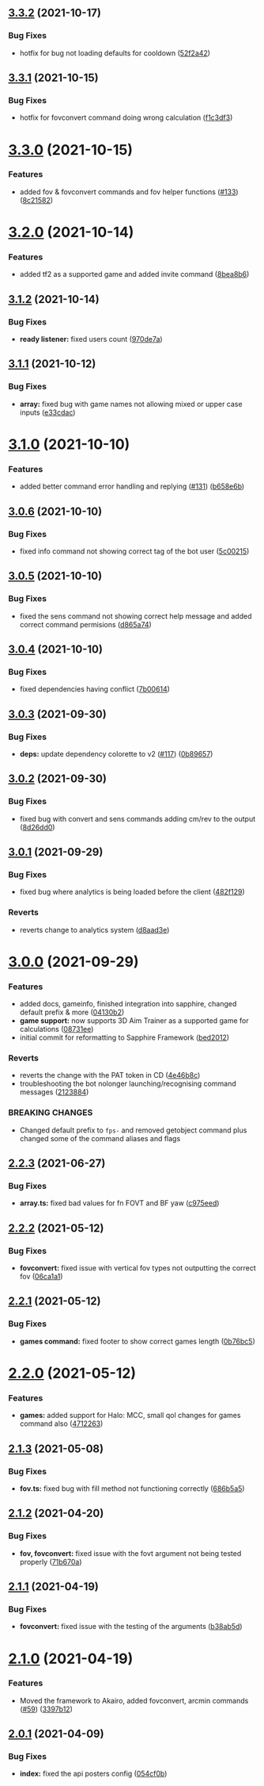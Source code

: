 ## [3.3.2](https://github.com/animafps/fpsmath/compare/v3.3.1...v3.3.2) (2021-10-17)


### Bug Fixes

* hotfix for bug not loading defaults for cooldown ([52f2a42](https://github.com/animafps/fpsmath/commit/52f2a42cd64678e3dc69eea2e411d4090deda22c))

## [3.3.1](https://github.com/animafps/fpsmath/compare/v3.3.0...v3.3.1) (2021-10-15)


### Bug Fixes

* hotfix for fovconvert command doing wrong calculation ([f1c3df3](https://github.com/animafps/fpsmath/commit/f1c3df3766e7d74bdc67ed6c8974d9a670028726))

# [3.3.0](https://github.com/animafps/fpsmath/compare/v3.2.0...v3.3.0) (2021-10-15)


### Features

* added fov & fovconvert commands and fov helper functions ([#133](https://github.com/animafps/fpsmath/issues/133)) ([8c21582](https://github.com/animafps/fpsmath/commit/8c215824fa4c2ea258cad4b1c1a8281ed310bdde))

# [3.2.0](https://github.com/animafps/fpsmath/compare/v3.1.2...v3.2.0) (2021-10-14)


### Features

* added tf2 as a supported game and added invite command ([8bea8b6](https://github.com/animafps/fpsmath/commit/8bea8b6aa76c985b56da7ca2604930c05ea8c4e3))

## [3.1.2](https://github.com/animafps/fpsmath/compare/v3.1.1...v3.1.2) (2021-10-14)


### Bug Fixes

* **ready listener:** fixed users count ([970de7a](https://github.com/animafps/fpsmath/commit/970de7a68d8fa63afc51c96ec96e4a2c83b6e36b))

## [3.1.1](https://github.com/animafps/fpsmath/compare/v3.1.0...v3.1.1) (2021-10-12)


### Bug Fixes

* **array:** fixed bug with game names not allowing mixed or upper case inputs ([e33cdac](https://github.com/animafps/fpsmath/commit/e33cdaca902e6ce7e7cd95a0220c42b51e832a71))

# [3.1.0](https://github.com/animafps/fpsmath/compare/v3.0.6...v3.1.0) (2021-10-10)


### Features

* added better command error handling and replying ([#131](https://github.com/animafps/fpsmath/issues/131)) ([b658e6b](https://github.com/animafps/fpsmath/commit/b658e6b5dc3d287011970dcb5c3c9afcf2d18da8))

## [3.0.6](https://github.com/animafps/fpsmath/compare/v3.0.5...v3.0.6) (2021-10-10)


### Bug Fixes

* fixed info command not showing correct tag of the bot user ([5c00215](https://github.com/animafps/fpsmath/commit/5c0021509850f2761771618a59c7f83e247dba97))

## [3.0.5](https://github.com/animafps/fpsmath/compare/v3.0.4...v3.0.5) (2021-10-10)


### Bug Fixes

* fixed the sens command not showing correct help message and added correct command permisions ([d865a74](https://github.com/animafps/fpsmath/commit/d865a74e03b17c1622c6932efa88157dbc62c376))

## [3.0.4](https://github.com/animafps/fpsmath/compare/v3.0.3...v3.0.4) (2021-10-10)


### Bug Fixes

* fixed dependencies having conflict ([7b00614](https://github.com/animafps/fpsmath/commit/7b006145a65ce09ce38cf9eb8c8b1bb29277e7fa))

## [3.0.3](https://github.com/animafps/fpsmath/compare/v3.0.2...v3.0.3) (2021-09-30)


### Bug Fixes

* **deps:** update dependency colorette to v2 ([#117](https://github.com/animafps/fpsmath/issues/117)) ([0b89657](https://github.com/animafps/fpsmath/commit/0b8965735351ca45d4d94abea4f552db655b1e96))

## [3.0.2](https://github.com/animafps/fpsmath/compare/v3.0.1...v3.0.2) (2021-09-30)


### Bug Fixes

* fixed bug with convert and sens commands adding cm/rev to the output ([8d26dd0](https://github.com/animafps/fpsmath/commit/8d26dd0ab199bba3a30d4a0693d535b9b5a276cf))

## [3.0.1](https://github.com/animafps/fpsmath/compare/v3.0.0...v3.0.1) (2021-09-29)


### Bug Fixes

* fixed bug where analytics is being loaded before the client ([482f129](https://github.com/animafps/fpsmath/commit/482f129645a043ff85063e0f6e3f3cfbee83741d))


### Reverts

* reverts change to analytics system ([d8aad3e](https://github.com/animafps/fpsmath/commit/d8aad3e961f40be01004ddb1e00f95f9bf1e8e13))

# [3.0.0](https://github.com/animafps/fpsmath/compare/v2.2.3...v3.0.0) (2021-09-29)


### Features

* added docs, gameinfo, finished integration into sapphire, changed default prefix & more ([04130b2](https://github.com/animafps/fpsmath/commit/04130b25524b8dd0893bc6edb10dfb24a2368ef8))
* **game support:** now supports 3D Aim Trainer as a supported game for calculations ([08731ee](https://github.com/animafps/fpsmath/commit/08731ee068c5710555503fb685b91615b95f9779))
* initial commit for reformatting to Sapphire Framework ([bed2012](https://github.com/animafps/fpsmath/commit/bed20129944a5bbce6352b68de8e8ac7a1340d05))


### Reverts

* reverts the change with the PAT token in CD ([4e46b8c](https://github.com/animafps/fpsmath/commit/4e46b8c9d1c623141544721dc0d18717a99d0de6))
* troubleshooting the bot nolonger launching/recognising command messages ([2123884](https://github.com/animafps/fpsmath/commit/21238849fb8215f1b0ce5425e8bff642d1c40aeb))


### BREAKING CHANGES

* Changed default prefix to `fps-` and removed getobject command plus changed some of
the command aliases and flags

## [2.2.3](https://github.com/AnimaFPS/FPSMath/compare/v2.2.2...v2.2.3) (2021-06-27)


### Bug Fixes

* **array.ts:** fixed bad values for fn FOVT and BF yaw ([c975eed](https://github.com/AnimaFPS/FPSMath/commit/c975eed1bbb40e9cbdc9916d015563c5835bf85d))

## [2.2.2](https://github.com/AnimaFPS/FPSMath/compare/v2.2.1...v2.2.2) (2021-05-12)


### Bug Fixes

* **fovconvert:** fixed issue with vertical fov types not outputting the correct fov ([06ca1a1](https://github.com/AnimaFPS/FPSMath/commit/06ca1a1c9a9e55663841dc4143b1fc22484d9ea1))

## [2.2.1](https://github.com/AnimaFPS/FPSMath/compare/v2.2.0...v2.2.1) (2021-05-12)


### Bug Fixes

* **games command:** fixed footer to show correct games length ([0b76bc5](https://github.com/AnimaFPS/FPSMath/commit/0b76bc580ead7a88af01b60fc35353984b8c8773))

# [2.2.0](https://github.com/AnimaFPS/FPSMath/compare/v2.1.3...v2.2.0) (2021-05-12)


### Features

* **games:** added support for Halo: MCC, small qol changes for games command also ([4712263](https://github.com/AnimaFPS/FPSMath/commit/4712263baffaadc8186d4984ff7da52a951550aa))

## [2.1.3](https://github.com/AnimaFPS/FPSMath/compare/v2.1.2...v2.1.3) (2021-05-08)


### Bug Fixes

* **fov.ts:** fixed bug with fill method not functioning correctly ([686b5a5](https://github.com/AnimaFPS/FPSMath/commit/686b5a5d8997a6b9e68e793b3006df40780f2748))

## [2.1.2](https://github.com/AnimaFPS/FPSMath/compare/v2.1.1...v2.1.2) (2021-04-20)

### Bug Fixes

- **fov, fovconvert:** fixed issue with the fovt argument not being tested properly ([71b670a](https://github.com/AnimaFPS/FPSMath/commit/71b670a22bae83dc7fac0fb3b42d856c4f1efd62))

## [2.1.1](https://github.com/AnimaFPS/FPSMath/compare/v2.1.0...v2.1.1) (2021-04-19)

### Bug Fixes

- **fovconvert:** fixed issue with the testing of the arguments ([b38ab5d](https://github.com/AnimaFPS/FPSMath/commit/b38ab5df35846dc193c1899343f56296cd4dbfeb))

# [2.1.0](https://github.com/AnimaFPS/FPSMath/compare/v2.0.1...v2.1.0) (2021-04-19)

### Features

- Moved the framework to Akairo, added fovconvert, arcmin commands ([#59](https://github.com/AnimaFPS/FPSMath/issues/59)) ([3397b12](https://github.com/AnimaFPS/FPSMath/commit/3397b128c0020bf100b6059e020743bf878517e1))

## [2.0.1](https://github.com/AnimaFPS/FPSMath/compare/v2.0.0...v2.0.1) (2021-04-09)

### Bug Fixes

- **index:** fixed the api posters config ([054cf0b](https://github.com/AnimaFPS/FPSMath/commit/054cf0bd088588cf6a98cc0ef0679296822695bc))
